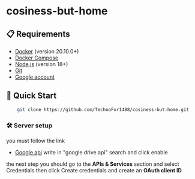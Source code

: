 ﻿# cosiness-but-home

## 📋 Requirements
- [Docker](https://www.docker.com/) (version 20.10.0+)
- [Docker Compose](https://docs.docker.com/compose/)
- [Node.js](https://nodejs.org/) (version 18+)
- [Git](https://git-scm.com/)
- [Google account](https://google.com)

## 🚀 Quick Start

  ```bash copy
      git clone https://github.com/TechnoFur1488/cosiness-but-home.git
  ```
### 🛠️ Server setup 

you must follow the link
- [Google api](https://console.cloud.google.com/apis/library)
write in "google drive api" search
and click enable

the next step you should go to the <b>APIs & Services</b> section and select Credentials then click Create credentials and create an <b>OAuth client ID</b>
